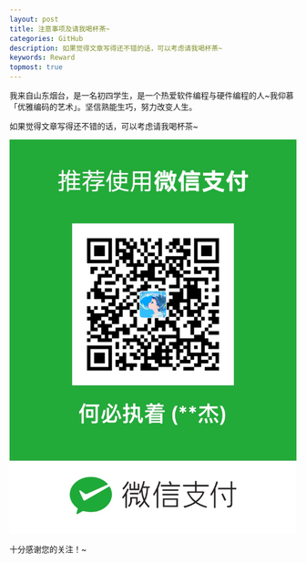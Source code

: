 ```yaml
---
layout: post
title: 注意事项及请我喝杯茶~
categories: GitHub
description: 如果觉得文章写得还不错的话，可以考虑请我喝杯茶~
keywords: Reward
topmost: true
---
```


我来自山东烟台，是一名初四学生，是一个热爱软件编程与硬件编程的人~我仰慕「优雅编码的艺术」。坚信熟能生巧，努力改变人生。

如果觉得文章写得还不错的话，可以考虑请我喝杯茶~

![ ](/images/blog/20220504-reward-qr.jpg)

十分感谢您的关注！~


